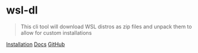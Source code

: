# wsl-dl

> This cli tool will download WSL distros as zip files and unpack them to allow for custom installations



[Installation](installation.md)
[Docs](docs.md)
[GitHub](https://github.com/x0f5c3/wsl-dl)
